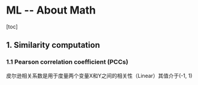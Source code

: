 # ML -- About Math

[toc]

## 1. Similarity computation

### 1.1 Pearson correlation coefficient (PCCs)

​	皮尔逊相关系数是用于度量两个变量X和Y之间的相关性（Linear）其值介于(-1, 1)

